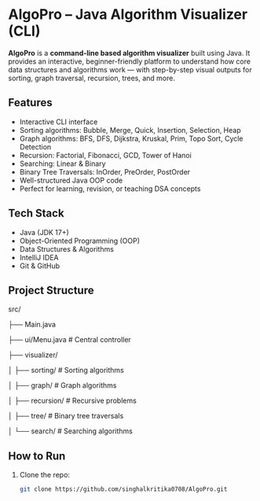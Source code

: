 
# AlgoPro – Java Algorithm Visualizer (CLI)

**AlgoPro** is a **command-line based algorithm visualizer** built using Java. It provides an interactive, beginner-friendly platform to understand how core data structures and algorithms work — with step-by-step visual outputs for sorting, graph traversal, recursion, trees, and more.




## Features

- Interactive CLI interface  
- Sorting algorithms: Bubble, Merge, Quick, Insertion, Selection, Heap  
- Graph algorithms: BFS, DFS, Dijkstra, Kruskal, Prim, Topo Sort, Cycle Detection  
- Recursion: Factorial, Fibonacci, GCD, Tower of Hanoi  
- Searching: Linear & Binary  
- Binary Tree Traversals: InOrder, PreOrder, PostOrder  
- Well-structured Java OOP code  
- Perfect for learning, revision, or teaching DSA concepts  



## Tech Stack

- Java (JDK 17+)
- Object-Oriented Programming (OOP)
- Data Structures & Algorithms
- IntelliJ IDEA
- Git & GitHub



## Project Structure

src/

├── Main.java

├── ui/Menu.java # Central controller

├── visualizer/

│ ├── sorting/ # Sorting algorithms

│ ├── graph/ # Graph algorithms

│ ├── recursion/ # Recursive problems

│ ├── tree/ # Binary tree traversals

│ └── search/ # Searching algorithms


## How to Run

1. Clone the repo:
   ```bash
   git clone https://github.com/singhalkritika0708/AlgoPro.git